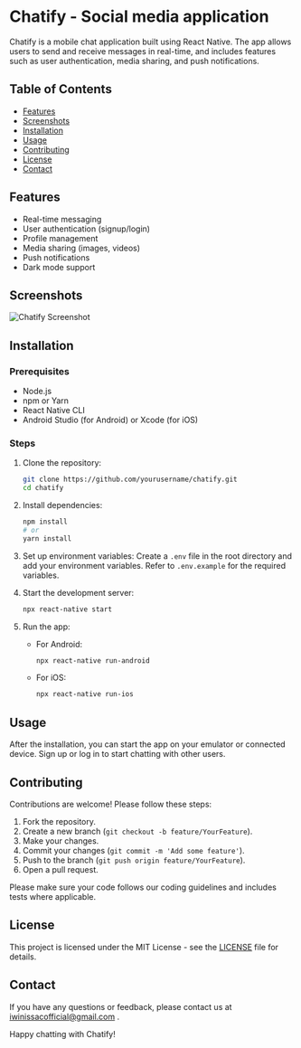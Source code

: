 # Chatify - Social media application 

Chatify is a mobile chat application built using React Native. The app allows users to send and receive messages in real-time, and includes features such as user authentication, media sharing, and push notifications.

## Table of Contents
- [Features](#features)
- [Screenshots](#screenshots)
- [Installation](#installation)
- [Usage](#usage)
- [Contributing](#contributing)
- [License](#license)
- [Contact](#contact)

## Features
- Real-time messaging
- User authentication (signup/login)
- Profile management
- Media sharing (images, videos)
- Push notifications
- Dark mode support

## Screenshots
![Chatify Screenshot](./screenshots/chatify-screenshot.png)

## Installation

### Prerequisites
- Node.js
- npm or Yarn
- React Native CLI
- Android Studio (for Android) or Xcode (for iOS)

### Steps
1. Clone the repository:
    ```sh
    git clone https://github.com/yourusername/chatify.git
    cd chatify
    ```

2. Install dependencies:
    ```sh
    npm install
    # or
    yarn install
    ```

3. Set up environment variables:
    Create a `.env` file in the root directory and add your environment variables. Refer to `.env.example` for the required variables.

4. Start the development server:
    ```sh
    npx react-native start
    ```

5. Run the app:
    - For Android:
        ```sh
        npx react-native run-android
        ```
    - For iOS:
        ```sh
        npx react-native run-ios
        ```

## Usage
After the installation, you can start the app on your emulator or connected device. Sign up or log in to start chatting with other users.

## Contributing
Contributions are welcome! Please follow these steps:
1. Fork the repository.
2. Create a new branch (`git checkout -b feature/YourFeature`).
3. Make your changes.
4. Commit your changes (`git commit -m 'Add some feature'`).
5. Push to the branch (`git push origin feature/YourFeature`).
6. Open a pull request.

Please make sure your code follows our coding guidelines and includes tests where applicable.

## License
This project is licensed under the MIT License - see the [LICENSE](LICENSE) file for details.

## Contact
If you have any questions or feedback, please contact us at iwinissacofficial@gmail.com .

Happy chatting with Chatify!